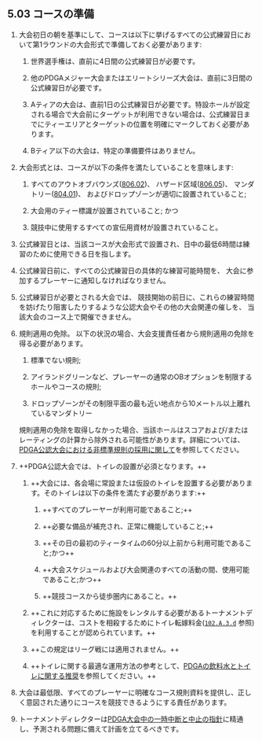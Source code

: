 ## 5.03 コースの準備

1. 大会初日の朝を基準にして、コースは以下に挙げるすべての公式練習日において第1ラウンドの大会形式で準備しておく必要があります:

	1. 世界選手権は、直前に4日間の公式練習日が必要です。

	1. 他のPDGAメジャー大会またはエリートシリーズ大会は、直前に3日間の公式練習日が必要です。

	1. Aティアの大会は、直前1日の公式練習日が必要です。特設ホールが設定される場合で大会前にターゲットが利用できない場合は、公式練習日までにティーエリアとターゲットの位置を明確にマークしておく必要があります。

	1. Bティア以下の大会は、特定の準備要件はありません。

1. 大会形式とは、コースが以下の条件を満たしていることを意味します:

	1. すべてのアウトオブバウンズ([806.02](ordg/80602))、
    ハザード区域([806.05](ordg/80605))、
    マンダトリー([804.01](ordg/80401))、
    およびドロップゾーンが適切に設置されていること;

	1. 大会用のティー標識が設置されていること; かつ

	1. 競技中に使用するすべての宣伝用資材が設置されていること。

1. 公式練習日とは、当該コースが大会形式で設置され、日中の最低6時間は練習のために使用できる日を指します。

1. 公式練習日前に、すべての公式練習日の具体的な練習可能時間を、
大会に参加するプレーヤーに通知しなければなりません。

1. 公式練習日が必要とされる大会では、
競技開始の前日に、これらの練習時間を妨げたり阻害したりするような公認大会やその他の大会関連の催しを、
当該大会のコース上で開催できません。

1. 規則適用の免除。
以下の状況の場合、大会支援責任者から規則適用の免除を得る必要があります。

	1. 標準でない規則;

	1. アイランドグリーンなど、プレーヤーの通常のOBオプションを制限するホールやコースの規則;

	1. ドロップゾーンがその制限平面の最も近い地点から10メートル以上離れているマンダトリー

    規則適用の免除を取得しなかった場合、当該ホールはスコアおよび/またはレーティングの計算から除外される可能性があります。詳細については、[PDGA公認大会における非標準規則の採用に関して](dgj/nonstandards)を参照してください。

1. ++PDGA公認大会では、トイレの設置が必須となります。++

    1. ++大会には、各会場に常設または仮設のトイレを設置する必要があります。そのトイレは以下の条件を満たす必要があります:++

        1. ++すべてのプレーヤーが利用可能であること;++

        1. ++必要な備品が補充され、正常に機能していること;++

        1. ++その日の最初のティータイムの60分以上前から利用可能であること;かつ++

        1. ++大会スケジュールおよび大会関連のすべての活動の間、使用可能であること;かつ++

        1. ++競技コースから徒歩圏内にあること。++

    1. ++これに対応するために施設をレンタルする必要があるトーナメントディレクターは、コストを相殺するためにトイレ転嫁料金([`102.A.3.d`](#大会への参加登録) 参照)を利用することが認められています。++

    1. ++この規定はリーグ戦には適用されません。++

    1. ++トイレに関する最適な運用方法の参考として、[PDGAの飲料水とトイレに関する推奨](https://www.pdga.com/pdga-documents/tour-documents/pdga-water-and-bathroom-recommendations)を参照してください。++

1. 大会は最低限、すべてのプレーヤーに明確なコース規則資料を提供し、正しく意図された通りにコースを競技できるようにする責任があります。

1. トーナメントディレクターは[PDGA大会中の一時中断と中止の指針](https://www.pdga.com/pdga-documents/tournament-resources/pdga-mid-event-suspension-and-cancellation)に精通し、予測される問題に備えて計画を立てるべきです。
